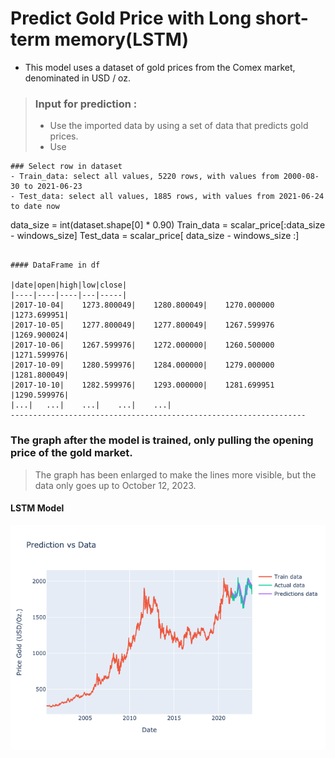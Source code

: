# Predict Gold Price with Long short-term memory(LSTM)
- This model uses a dataset of gold prices from the Comex market, denominated in USD / oz.

>### Input for prediction :
>- Use the imported data by using a set of data that predicts gold prices.
>- Use

```
### Select row in dataset
- Train_data: select all values, 5220 rows, with values from 2000-08-30 to 2021-06-23
- Test_data: select all values, 1885 rows, with values from 2021-06-24 to date now
```
data_size  = int(dataset.shape[0] * 0.90)
Train_data = scalar_price[:data_size - windows_size]
Test_data  = scalar_price[ data_size - windows_size :]

```

#### DataFrame in df

|date|open|high|low|close|
|----|----|----|---|-----|
|2017-10-04|	1273.800049|	1280.800049|	1270.000000	|1273.699951|
|2017-10-05|	1277.800049|	1277.800049|	1267.599976	|1269.900024|
|2017-10-06|	1267.599976|	1272.000000|	1260.500000	|1271.599976|
|2017-10-09|	1280.599976|	1284.000000|	1279.000000	|1281.800049|
|2017-10-10|	1282.599976|	1293.000000|	1281.699951	|1290.599976|
|...|	...|	...|	...|	...|
------------------------------------------------------------------

```

### The graph after the model is trained, only pulling the opening price of the gold market.
> The graph has been enlarged to make the lines more visible, but the data only goes up to October 12, 2023.
> 
#### LSTM Model

![](Graph/Graph_open(LSTM).png)







